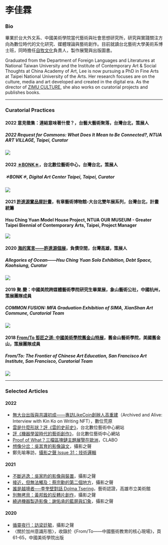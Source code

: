 # 李佳霖
### Bio

畢業於台大外文系、中國美術學院當代藝術與社會思想研究所，研究與實踐關注方向為數位時代的文化研究、媒體理論與藝術創作。目前就讀台北藝術大學美術系博士班，同時擔任[自牧文化](https://zimu-culture.com/)負責人，製作展覽與出版圖書。

Graduated from the Department of Foreign Languages and Literatures at National Taiwan University and the Institute of Contemporary Art & Social Thoughts at China Academy of Art, Lee is now pursuing a PhD in Fine Arts at Taipei National University of the Arts. Her research focuses are on the culture, media and art developed and created in the digital era. 
As the director of [ZIMU CULTURE](https://zimu-culture.com/), she also works on curatorial projects and publishes books.

---

### Curatorial Practices
#### 2022 意見徵集：連結意味著什麼？，台藝大藝術聚落，台灣台北，策展人
##### 2022 Request for Commons: What Does It Mean to Be Connected?, NTUA ART VILLAGE, Taipei, Curator
![](https://i.imgur.com/aVxhuw7.jpg)

#### 2022 [＊BONK＊](https://dac.taipei/project/bonk/)，台北數位藝術中心，台灣台北，策展人
##### ＊BONK＊, Digital Art Center Taipei, Taipei, Curator

![](https://i.imgur.com/emt8iis.jpg)

#### 2021 [許進源實品屋計畫](https://hsuchingyuan.art/show-house-project)，有章藝術博物館-大台北雙年展系列，台灣台北，計畫統籌
#### Hsu Ching Yuan Model House Project, NTUA OUR MUSEUM - Greater Taipei Biennial of Contemporary Arts, Taipei, Project Manager
![](https://i.imgur.com/g0vOPkP.jpg)

#### 2020 [海的寓言——許進源個展](https://hsuchingyuan.art/allegories-of-ocean)，負債空間，台灣高雄，策展人
##### Allegories of Ocean——Hsu Ching Yuan Solo Exhibition, Debt Space, Kaohsiung, Curator
![](https://pro2-bar-s3-cdn-cf6.myportfolio.com/254accee-9ec3-446e-8e10-607481f5b948/a6aa4143-5a2f-40b5-8ab4-8ae32e16e7de_rw_1920.jpg?h=c33a1eed4aa1fbd686133d5bbd7a7c5c)

#### 2019 聚.變：中國美院跨媒體藝術學院研究生畢業展，象山藝術公社，中國杭州，策展團隊成員
##### COMMON FUSION: MFA Graduation Exhibition of SIMA, XianShan Art Commune, Curatorial Team

![](https://i.imgur.com/oSoyFiw.jpg)

#### 2018 [From/To 哲匠之道: 中國美術學院舊金山特展](https://www.e-flux.com/announcements/226938/from-to-the-frontier-of-chinese-art-education/)，舊金山藝術學院，美國舊金山，策展團隊成員
##### From/To: The Frontier of Chinese Art Education, San Francisco Art Institute, San Francisco, Curatorial Team

![](https://i.imgur.com/8VU1Gcy.jpg)

---

### Selected Articles
#### 2022
* [無大台出版與共識初成——專訪LikeCoin創辦人高重建](https://www.heath.tw/nml-article/archived-and-alive-interview-with-kin-ko-on-writing-nft/)（Archived and Alive: Interview with Kin Ko on Writing NFT），數位荒原
* [雲是什麼形狀？評《雲的史前史》](https://dac.taipei/%e7%b7%9a%e4%b8%8a%e5%b0%88%e6%96%87/%e9%9b%b2%e6%98%af%e4%bb%80%e9%ba%bc%e5%bd%a2%e7%8b%80%ef%bc%9f%e8%a9%95%e3%80%8a%e9%9b%b2%e7%9a%84%e5%8f%b2%e5%89%8d%e5%8f%b2%e3%80%8b/?fbclid=IwAR0SDsJNIRg29xLGfQDauCKfJcFgvItBMQzHoQ2YPnVN7VwslwGpamX_9f0)，台北數位藝術中心網站
* [評《機器學習時代的藝術創作》](https://dac.taipei/%e7%b7%9a%e4%b8%8a%e5%b0%88%e6%96%87/%e8%a9%95%e3%80%8a%e6%a9%9f%e5%99%a8%e5%ad%b8%e7%bf%92%e6%99%82%e4%bb%a3%e7%9a%84%e8%97%9d%e8%a1%93%e5%89%b5%e4%bd%9c%e3%80%8b/?fbclid=IwAR2SmME9Nwt2uf9UTfJMPNaODqOcqGMpbptyUERLjUhUSe7MGQbOP13YSpI)，台北數位藝術中心網站
* [Proof of What？三檔區塊鏈主題展覽在歐洲](https://mag.clab.org.tw/clabo-article/proof-of-what-three-exhibitions-about-blockchain/)，CLABO
* [想像分岔：吳其育的影像論文](https://vopmagazine.com/wcy/)，攝影之聲
* 鄭先喻專訪，[攝影之聲 Issue 31：技術邏輯](https://vopmagazine.com/vop031/)

#### 2021
* [不斷逃逸：吳家昀的影像與裝置](https://vopmagazine.com/wyu/)，攝影之聲
* [接近，但無法觸及：蔡宗勳的第二個地方](https://vopmagazine.com/tth/)，攝影之聲
* [誰是越境者──李奎壁對話 Dolma Tsering](https://www.kmfa.gov.tw/ArtAccrediting/ArtArticleDetail.aspx?Cond=4bb35a2e-e0fa-4c73-91f2-1ac62473b6c7)，藝術認證，高雄市立美術館
* [別無拷貝：黃邦銓的反轉片創作](https://vopmagazine.com/hpc/)，攝影之聲
* [繞過機器製造影像：謝佑承的藍屏與幻象](https://vopmagazine.com/yc/)，攝影之聲

#### 2020
* [循靈夜行：訪梁廷毓](https://vopmagazine.com/lty/)，攝影之聲
* 〈關於加州意識形態〉，收錄於《From/To——中國藝術教育的核心現場》，頁61-65，中國美術學院出版
